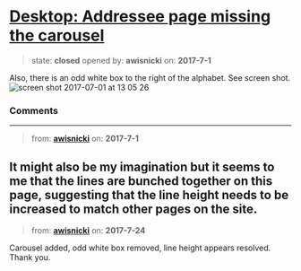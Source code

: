 # [Desktop: Addressee page missing the carousel](https://github.com/livingstoneonline/livingstoneonline/issues/176)

> state: **closed** opened by: **awisnicki** on: **2017-7-1**

Also, there is an odd white box to the right of the alphabet. See screen shot.
![screen shot 2017-07-01 at 13 05 26](https://user-images.githubusercontent.com/12518623/27764395-0b9f84e4-5e5e-11e7-91d4-3debf8d78676.png)


### Comments

---
> from: [**awisnicki**](https://github.com/livingstoneonline/livingstoneonline/issues/176#issuecomment-312447118) on: **2017-7-1**

It might also be my imagination but it seems to me that the lines are bunched together on this page, suggesting that the line height needs to be increased to match other pages on the site.
---
> from: [**awisnicki**](https://github.com/livingstoneonline/livingstoneonline/issues/176#issuecomment-317578688) on: **2017-7-24**

Carousel added, odd white box removed, line height appears resolved. Thank you.
